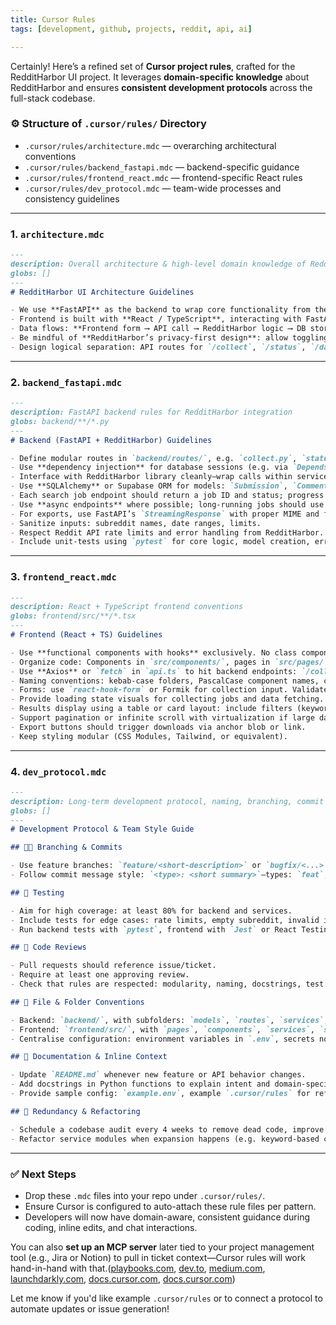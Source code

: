 ```yaml
---
title: Cursor Rules
tags: [development, github, projects, reddit, api, ai]

---
```


Certainly! Here’s a refined set of **Cursor project rules**, crafted for the RedditHarbor UI project. It leverages **domain-specific knowledge** about RedditHarbor and ensures **consistent development protocols** across the full-stack codebase.

### ⚙️ Structure of `.cursor/rules/` Directory

* `.cursor/rules/architecture.mdc` — overarching architectural conventions
* `.cursor/rules/backend_fastapi.mdc` — backend-specific guidance
* `.cursor/rules/frontend_react.mdc` — frontend-specific React rules
* `.cursor/rules/dev_protocol.mdc` — team-wide processes and consistency guidelines

---

### 1. `architecture.mdc`

```md
---
description: Overall architecture & high-level domain knowledge of RedditHarbor
globs: []
---
# RedditHarbor UI Architecture Guidelines

- We use **FastAPI** as the backend to wrap core functionality from the **RedditHarbor** library, enabling data collection, anonymization, storage, and updates via REST endpoints.
- Frontend is built with **React / TypeScript**, interacting with FastAPI endpoints to initiate jobs and retrieve data.
- Data flows: **Frontend form ⟶ API call ⟶ RedditHarbor logic ⟶ DB storage (PostgreSQL or Supabase) ⟶ frontend data display/export**.
- Be mindful of **RedditHarbor’s privacy-first design**: allow toggling anonymization of user profiles.
- Design logical separation: API routes for `/collect`, `/status`, `/data`, `/export`, mapping to corresponding modules.

```

---

### 2. `backend_fastapi.mdc`

```md
---
description: FastAPI backend rules for RedditHarbor integration
globs: backend/**/*.py
---
# Backend (FastAPI + RedditHarbor) Guidelines

- Define modular routes in `backend/routes/`, e.g. `collect.py`, `status.py`, `export.py`.
- Use **dependency injection** for database sessions (e.g. via `Depends`).
- Interface with RedditHarbor library cleanly—wrap calls within service functions.
- Use **SQLAlchemy** or Supabase ORM for models: `Submission`, `Comment`, `User`, `SearchJob`.
- Each search job endpoint should return a job ID and status; progress is tracked in `SearchJob`.
- Use **async endpoints** where possible; long-running jobs should use FastAPI BackgroundTasks or Celery.
- For exports, use FastAPI’s `StreamingResponse` with proper MIME and file headers.
- Sanitize inputs: subreddit names, date ranges, limits.
- Respect Reddit API rate limits and error handling from RedditHarbor.
- Include unit-tests using `pytest` for core logic, model creation, error cases.

```

---

### 3. `frontend_react.mdc`

```md
---
description: React + TypeScript frontend conventions
globs: frontend/src/**/*.tsx
---
# Frontend (React + TS) Guidelines

- Use **functional components with hooks** exclusively. No class components.
- Organize code: Components in `src/components/`, pages in `src/pages/`, services in `src/services/`.
- Use **Axios** or `fetch` in `api.ts` to hit backend endpoints: `/collect`, `/status`, `/data`, `/export`.
- Naming conventions: kebab-case folders, PascalCase component names, camelCase props/state.
- Forms: use `react-hook-form` or Formik for collection input. Validate required fields.
- Provide loading state visuals for collecting jobs and data fetching.
- Results display using a table or card layout: include filters (keyword, score, upvote ratio).
- Support pagination or infinite scroll with virtualization if large datasets.
- Export buttons should trigger downloads via anchor blob or link.
- Keep styling modular (CSS Modules, Tailwind, or equivalent).

```

---

### 4. `dev_protocol.mdc`

```md
---
description: Long‑term development protocol, naming, branching, commit style
globs: []
---
# Development Protocol & Team Style Guide

## 🧑‍💻 Branching & Commits

- Use feature branches: `feature/<short-description>` or `bugfix/<...>`.
- Follow commit message style: `<type>: <short summary>`—types: `feat`, `fix`, `docs`, `refactor`, `test`.

## 🧪 Testing

- Aim for high coverage: at least 80% for backend and services.
- Include tests for edge cases: rate limits, empty subreddit, invalid input, anonymized data toggles.
- Run backend tests with `pytest`, frontend with `Jest` or React Testing Library.

## 📜 Code Reviews

- Pull requests should reference issue/ticket.
- Require at least one approving review.
- Check that rules are respected: modularity, naming, docstrings, test coverage.

## 📁 File & Folder Conventions

- Backend: `backend/`, with subfolders: `models`, `routes`, `services`, `database`, `tests`.
- Frontend: `frontend/src/`, with `pages`, `components`, `services`, `styles`, `tests`.
- Centralise configuration: environment variables in `.env`, secrets not committed.

## 🧠 Documentation & Inline Context

- Update `README.md` whenever new feature or API behavior changes.
- Add docstrings in Python functions to explain intent and domain-specific logic (e.g. anonymization).
- Provide sample config: `example.env`, example `.cursor/rules` for reference.

## 📆 Redundancy & Refactoring

- Schedule a codebase audit every 4 weeks to remove dead code, improve pattern consistency.
- Refactor service modules when expansion happens (e.g. keyword‑based collection, temporal metrics).

```

---

### ✅ Next Steps

* Drop these `.mdc` files into your repo under `.cursor/rules/`.
* Ensure Cursor is configured to auto-attach these rule files per pattern.
* Developers will now have domain-aware, consistent guidance during coding, inline edits, and chat interactions.

You can also **set up an MCP server** later tied to your project management tool (e.g., Jira or Notion) to pull in ticket context—Cursor rules will work hand-in-hand with that.([playbooks.com][1], [dev.to][2], [medium.com][3], [launchdarkly.com][4], [docs.cursor.com][5], [docs.cursor.com][6])

Let me know if you'd like example `.cursor/rules` or to connect a protocol to automate updates or issue generation!

[1]: https://playbooks.com/rules?utm_source=chatgpt.com "Cursor rules for AI that actually work - Playbooks"
[2]: https://dev.to/dpaluy/mastering-cursor-rules-a-developers-guide-to-smart-ai-integration-1k65?utm_source=chatgpt.com "Mastering Cursor Rules: A Developer's Guide to Smart AI Integration"
[3]: https://medium.com/%40grzywaczewski.jakub/cursor-ai-rules-d097c902253b?utm_source=chatgpt.com "(Cursor) AI rules! - by Jakub Grzywaczewski - Medium"
[4]: https://launchdarkly.com/docs/tutorials/cursor-tips-and-tricks?utm_source=chatgpt.com "4 hacks to turbocharge your Cursor productivity - LaunchDarkly"
[5]: https://docs.cursor.com/context/rules?utm_source=chatgpt.com "Rules - Cursor"
[6]: https://docs.cursor.com/guides/working-with-context?utm_source=chatgpt.com "Working with Context - Cursor Docs"
